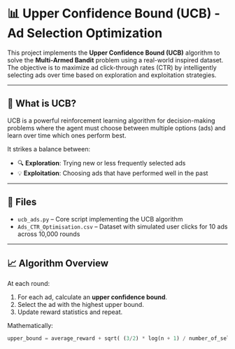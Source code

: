 # 📊 Upper Confidence Bound (UCB) - Ad Selection Optimization

This project implements the **Upper Confidence Bound (UCB)** algorithm to solve the **Multi-Armed Bandit** problem using a real-world inspired dataset. The objective is to maximize ad click-through rates (CTR) by intelligently selecting ads over time based on exploration and exploitation strategies.

---

## 🧠 What is UCB?

UCB is a powerful reinforcement learning algorithm for decision-making problems where the agent must choose between multiple options (ads) and learn over time which ones perform best.

It strikes a balance between:
- 🔍 **Exploration**: Trying new or less frequently selected ads
- 💡 **Exploitation**: Choosing ads that have performed well in the past

---

## 📁 Files

- `ucb_ads.py` – Core script implementing the UCB algorithm
- `Ads_CTR_Optimisation.csv` – Dataset with simulated user clicks for 10 ads across 10,000 rounds

---

## 📈 Algorithm Overview

At each round:
1. For each ad, calculate an **upper confidence bound**.
2. Select the ad with the highest upper bound.
3. Update reward statistics and repeat.

Mathematically:
```python
upper_bound = average_reward + sqrt( (3/2) * log(n + 1) / number_of_selections )
